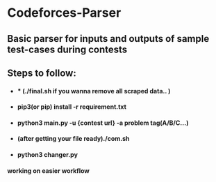 # Codeforces-Parser
## Basic parser for inputs and outputs of sample test-cases during contests

## Steps to follow:
  - #### * (./final.sh if you wanna remove all scraped data.. )
  - #### pip3(or pip) install -r requirement.txt
  - #### python3 main.py -u {contest url} -a problem tag(A/B/C...)
  - #### (after getting  your file ready)./com.sh
  - #### python3 changer.py
 
#### working on easier workflow
